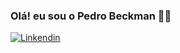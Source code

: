 ### Olá! eu sou o Pedro Beckman 👍🏽

[![Linkendin](https://img.shields.io/badge/LinkedIn-0077B5?style=for-the-badge&logo=linkedin&logoColor=white)](https://www.linkedin.com/in/pedrobeckman/)

